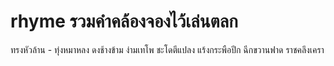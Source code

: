 # rhyme รวมคำคล้องจองไว้เล่นตลก

ทรงหัวล้าน - ทุ่งหมาหลง ดงช้างข้าม ง่ามเทโพ ชะโดตีแปลง แร้งกระพือปีก ฉีกขวานฟาด ราชคลึงเครา


